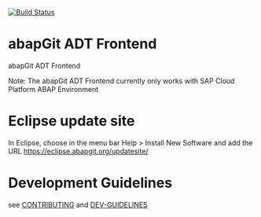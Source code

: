[![Build Status](https://travis-ci.com/abapGit/ADT_Frontend.svg?branch=master)](https://travis-ci.com/abapGit/ADT_Frontend)

# abapGit ADT Frontend
abapGit ADT Frontend

Note: The abapGit ADT Frontend currently only works with SAP Cloud Platform ABAP Environment

# Eclipse update site

In Eclipse, choose in the menu bar Help > Install New Software and add the URL https://eclipse.abapgit.org/updatesite/

# Development Guidelines

see [CONTRIBUTING](CONTRIBUTING.md) and [DEV-GUIDELINES](DEV-GUIDELINES.md)
